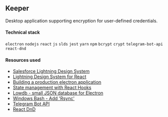 ## Keeper

Desktop application supporting encryption for user-defined credentials.

#### Technical stack

`electron` `nodejs` `react` `js` `slds` `jest` `yarn` `npm` `bcrypt` `crypt` `telegram-bot-api` `react-dnd`

#### Resources used

- [Salesforce Lightning Design System](https://www.lightningdesignsystem.com)
- [Lightning Design System for React](https://react.lightningdesignsystem.com)
- [Building a production electron application](https://medium.com/@johndyer24/building-a-production-electron-create-react-app-application-with-shared-code-using-electron-builder-c1f70f0e2649)
- [State management with React Hooks](https://medium.com/javascript-in-plain-english/state-management-with-react-hooks-no-redux-or-context-api-8b3035ceecf8)
- [Lowdb - small JSON database for Electron](https://www.npmjs.com/package/lowdb)
- [Windows Bash - Add 'Rsync'](https://blog.tiger-workshop.com/add-rsync-to-git-bash-for-windows)
- [Telegram Bot API](https://core.telegram.org/bots/api)
- [React DnD](https://react-dnd.github.io/react-dnd/about)